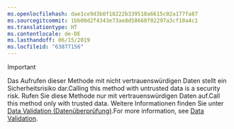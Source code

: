 ```yaml
---
ms.openlocfilehash: dae1ce9d3b0f18222b339518a6615c02a177fa87
ms.sourcegitcommit: 1bb00d2f4343e73ae8d58668f02297a3cf10a4c1
ms.translationtype: HT
ms.contentlocale: de-DE
ms.lasthandoff: 06/15/2019
ms.locfileid: "63877156"
---
```

> [!IMPORTANT]
> <span data-ttu-id="059ce-101">Das Aufrufen dieser Methode mit nicht vertrauenswürdigen Daten stellt ein Sicherheitsrisiko dar.</span><span class="sxs-lookup"><span data-stu-id="059ce-101">Calling this method with untrusted data is a security risk.</span></span> <span data-ttu-id="059ce-102">Rufen Sie diese Methode nur mit vertrauenswürdigen Daten auf.</span><span class="sxs-lookup"><span data-stu-id="059ce-102">Call this method only with trusted data.</span></span> <span data-ttu-id="059ce-103">Weitere Informationen finden Sie unter [Data Validation (Datenüberprüfung)](https://www.owasp.org/index.php/Data_Validation).</span><span class="sxs-lookup"><span data-stu-id="059ce-103">For more information, see [Data Validation](https://www.owasp.org/index.php/Data_Validation).</span></span>